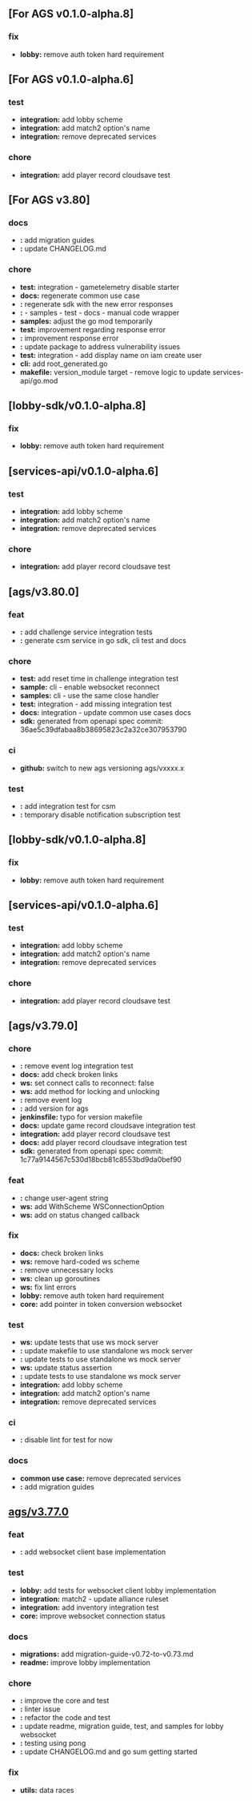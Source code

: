<a name="lobby-sdk/v0.1.0-alpha.8"></a>
## [For AGS v0.1.0-alpha.8]
### fix
- **lobby:** remove auth token hard requirement

<a name="services-api/v0.1.0-alpha.6"></a>
## [For AGS v0.1.0-alpha.6]
### test
- **integration:** add lobby scheme
- **integration:** add match2 option's name
- **integration:** remove deprecated services
### chore
- **integration:** add player record cloudsave test

<a name="ags/v3.80"></a>
## [For AGS v3.80]

### docs

- **:** add migration guides
- **:** update CHANGELOG.md
### chore
- **test:** integration - gametelemetry disable starter
- **docs:** regenerate common use case
- **:** regenerate sdk with the new error responses
- **:** - samples - test - docs - manual code wrapper
- **samples:** adjust the go mod temporarily
- **test:** improvement regarding response error
- **:** improvement response error
- **:** update package to address vulnerability issues
- **test:** integration - add display name on iam create user
- **cli:** add root_generated.go
- **makefile:** version_module target - remove logic to update services-api/go.mod


<a name="lobby-sdk/v0.1.0-alpha.8"></a>
## [lobby-sdk/v0.1.0-alpha.8]
### fix
- **lobby:** remove auth token hard requirement


<a name="services-api/v0.1.0-alpha.6"></a>
## [services-api/v0.1.0-alpha.6]
### test
- **integration:** add lobby scheme
- **integration:** add match2 option's name
- **integration:** remove deprecated services
### chore
- **integration:** add player record cloudsave test


<a name="ags/v3.80.0"></a>
## [ags/v3.80.0]
### feat
- **:** add challenge service integration tests
- **:** generate csm service in go sdk, cli test and docs
### chore
- **test:** add reset time in challenge integration test
- **sample:** cli - enable websocket reconnect
- **samples:** cli - use the same close handler
- **test:** integration - add missing integration test
- **docs:** integration - update common use cases docs
- **sdk:** generated from openapi spec commit: 36ae5c39dfabaa8b38695823c2a32ce307953790
### ci
- **github:** switch to new ags versioning ags/vxxxx.x
### test
- **:** add integration test for csm
- **:** temporary disable notification subscription test


<a name="lobby-sdk/v0.1.0-alpha.8"></a>

## [lobby-sdk/v0.1.0-alpha.8]

### fix

- **lobby:** remove auth token hard requirement

<a name="services-api/v0.1.0-alpha.6"></a>

## [services-api/v0.1.0-alpha.6]

### test

- **integration:** add lobby scheme
- **integration:** add match2 option's name
- **integration:** remove deprecated services

### chore

- **integration:** add player record cloudsave test

<a name="ags/v3.78.0"></a>

## [ags/v3.79.0]

### chore

- **:** remove event log integration test
- **docs:** add check broken links
- **ws:** set connect calls to reconnect: false
- **ws:** add method for locking and unlocking
- **:** remove event log
- **:** add version for ags
- **jenkinsfile:** typo for version makefile
- **docs:** update game record cloudsave integration test
- **integration:** add player record cloudsave test
- **docs:** add player record cloudsave integration test
- **sdk:** generated from openapi spec commit: 1c77a9144567c530d18bcb81c8553bd9da0bef90

### feat

- **:** change user-agent string
- **ws:** add WithScheme WSConnectionOption
- **ws:** add on status changed callback

### fix

- **docs:** check broken links
- **ws:** remove hard-coded ws scheme
- **:** remove unnecessary locks
- **ws:** clean up goroutines
- **ws:** fix lint errors
- **lobby:** remove auth token hard requirement
- **core:** add pointer in token conversion websocket

### test

- **ws:** update tests that use ws mock server
- **:** update makefile to use standalone ws mock server
- **:** update tests to use standalone ws mock server
- **ws:** update status assertion
- **:** update tests to use standalone ws mock server
- **integration:** add lobby scheme
- **integration:** add match2 option's name
- **integration:** remove deprecated services

### ci

- **:** disable lint for test for now

### docs

- **common use case:** remove deprecated services
- **:** add migration guides

<a name="ags/v3.77.0"></a>

## [ags/v3.77.0]
### feat

- **:** add websocket client base implementation

### test

- **lobby:** add tests for websocket client lobby implementation
- **integration:** match2 - update alliance ruleset
- **integration:** add inventory integration test
- **core:** improve websocket connection status
### docs

- **migrations:** add migration-guide-v0.72-to-v0.73.md
- **readme:** improve lobby implementation

### chore

- **:** improve the core and test
- **:** linter issue
- **:** refactor the code and test
- **:** update readme, migration guide, test, and samples for lobby websocket
- **:** testing using pong
- **:** update CHANGELOG.md and go sum getting started

### fix

- **utils:** data races

[ags/v3.77.0]: https://github.com/AccelByte/accelbyte-go-modular-sdk/compare/ags/v3.76.0...ags/v3.77.0